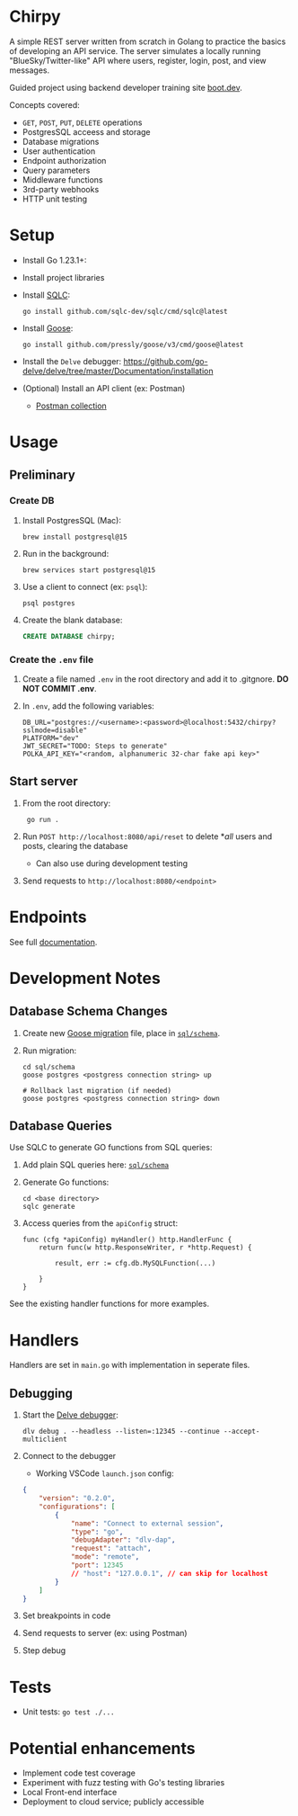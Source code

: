 # Chirpy

A simple REST server written from scratch in Golang to practice the basics of developing an API service.
The server simulates a locally running "BlueSky/Twitter-like" API where users, register, login, post, and view messages.

Guided project using backend developer training site [boot.dev](https://www.boot.dev/lessons/50f37da8-72c0-4860-a7d1-17e4bda5c243).

Concepts covered:
- `GET`, `POST`, `PUT`, `DELETE` operations
- PostgresSQL acceess and storage
- Database migrations
- User authentication
- Endpoint authorization
- Query parameters
- Middleware functions
- 3rd-party webhooks
- HTTP unit testing

# Setup
- Install Go 1.23.1+:

- Install project libraries



- Install [SQLC](https://github.com/sqlc-dev/sqlc):

    `go install github.com/sqlc-dev/sqlc/cmd/sqlc@latest`

- Install [Goose](https://github.com/pressly/goose):

    `go install github.com/pressly/goose/v3/cmd/goose@latest`

- Install the `Delve` debugger: https://github.com/go-delve/delve/tree/master/Documentation/installation

- (Optional) Install an API client (ex: Postman)
    - [Postman collection](/docs/chirpy.postman_collection.json)

# Usage

## Preliminary
### Create DB
1. Install PostgresSQL (Mac): 

    `brew install postgresql@15`

1. Run in the background:

    `brew services start postgresql@15`

1. Use a client to connect (ex: `psql`):

    `psql postgres`

1. Create the blank database:

    ```sql
    CREATE DATABASE chirpy;
    ```

### Create the `.env` file

1. Create a file named `.env` in the root directory and add it to .gitgnore. **DO NOT COMMIT .env**.

1. In `.env`, add the following variables:

    ```shell
    DB_URL="postgres://<username>:<password>@localhost:5432/chirpy?sslmode=disable"
    PLATFORM="dev"
    JWT_SECRET="TODO: Steps to generate"
    POLKA_API_KEY="<random, alphanumeric 32-char fake api key>"
    ```

## Start server
1. From the root directory: 

        go run .
    
1. Run `POST http://localhost:8080/api/reset` to delete **all* users and posts, clearing the database
    - Can also use during development testing

1. Send requests to `http://localhost:8080/<endpoint>`

# Endpoints

See full [documentation](/docs/).

# Development Notes
## Database Schema Changes
1. Create new [Goose migration](https://github.com/pressly/goose) file, place in [`sql/schema`](sql/schema/).

2. Run migration:

    ```shell
    cd sql/schema
    goose postgres <postgress connection string> up

    # Rollback last migration (if needed)
    goose postgres <postgress connection string> down
    ```

## Database Queries
Use SQLC to generate GO functions from SQL queries:

1. Add plain SQL queries here: [`sql/schema`](sql/queries/)
2. Generate Go functions:

    ```shell
    cd <base directory>
    sqlc generate
    ````

3. Access queries from the `apiConfig` struct:

    ```golang
    func (cfg *apiConfig) myHandler() http.HandlerFunc {
        return func(w http.ResponseWriter, r *http.Request) {

            result, err := cfg.db.MySQLFunction(...)

        }
    }
    ```

See the existing handler functions for more examples.

# Handlers

Handlers are set in `main.go` with implementation in seperate files.

## Debugging
1. Start the [Delve debugger](https://github.com/go-delve/delve):

    ```shell
    dlv debug . --headless --listen=:12345 --continue --accept-multiclient
    ```

2. Connect to the debugger
    - Working VSCode `launch.json` config:

    ```json
    {
        "version": "0.2.0",
        "configurations": [
            {
                "name": "Connect to external session",
                "type": "go",
                "debugAdapter": "dlv-dap",
                "request": "attach",
                "mode": "remote",
                "port": 12345
                // "host": "127.0.0.1", // can skip for localhost
            }
        ]
    }
    ```

3. Set breakpoints in code
4. Send requests to server (ex: using Postman)
5. Step debug

# Tests
- Unit tests: `go test ./...`

# Potential enhancements
- Implement code test coverage
- Experiment with fuzz testing with Go's testing libraries
- Local Front-end interface
- Deployment to cloud service; publicly accessible
